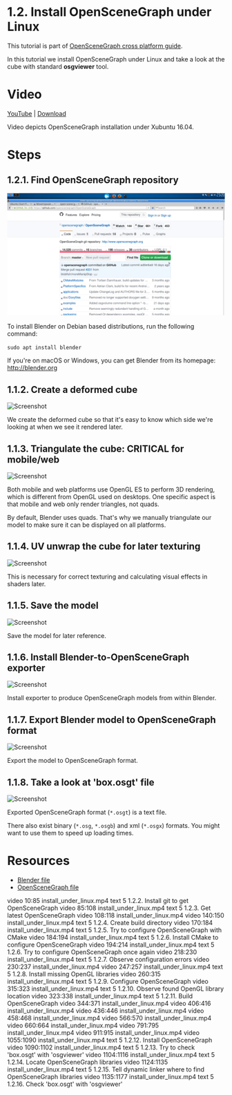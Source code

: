 1.2. Install OpenSceneGraph under Linux
=======================================

This tutorial is part of [OpenSceneGraph cross platform guide](http://github.com/OGStudio/openscenegraph-cross-platform-guide).

In this tutorial we install OpenSceneGraph under Linux and take a look
at the cube with standard **osgviewer** tool.

Video
=====

[YouTube](https://youtu.be/4w0tAicl_70) | [Download](readme/video.mp4)

Video depicts OpenSceneGraph installation under Xubuntu 16.04.

Steps
=====

1.2.1. Find OpenSceneGraph repository
----------------------

  ![Screenshot](readme/1.2.1.find.png)

  To install Blender on Debian based distributions, run the following command:

  `sudo apt install blender`

  If you're on macOS or Windows, you can get Blender from its homepage: http://blender.org

1.1.2. Create a deformed cube
-----------------------------

  ![Screenshot](readme/1.1.2.create_deformed_cube.png)

  We create the deformed cube so that it's easy to know which side we're looking
  at when we see it rendered later.

1.1.3. Triangulate the cube: CRITICAL for mobile/web
----------------------------------------------------

  ![Screenshot](readme/1.1.3.triangulate.png)

  Both mobile and web platforms use OpenGL ES to perform 3D rendering,
  which is different from OpenGL used on desktops. One specific aspect
  is that mobile and web only render triangles, not quads.

  By default, Blender uses quads. That's why we manually triangulate
  our model to make sure it can be displayed on all platforms.

1.1.4. UV unwrap the cube for later texturing
---------------------------------------------

  ![Screenshot](readme/1.1.4.uv_unwrap.png)

  This is necessary for correct texturing and calculating visual effects
  in shaders later.

1.1.5. Save the model
---------------------

  ![Screenshot](readme/1.1.5.save.png)

  Save the model for later reference.

1.1.6. Install Blender-to-OpenSceneGraph exporter
-------------------------------------------------

  ![Screenshot](readme/1.1.6.install_exporter.png)

  Install exporter to produce OpenSceneGraph models from within Blender.

1.1.7. Export Blender model to OpenSceneGraph format
----------------------------------------------------

  ![Screenshot](readme/1.1.7.export.png)

  Export the model to OpenSceneGraph format.

1.1.8. Take a look at 'box.osgt' file
-------------------------------------

  ![Screenshot](readme/1.1.8.box_osgt.png)

  Exported OpenSceneGraph format (`*.osgt`) is a text file.

  There also exist binary (`*.osg`, `*.osgb`) and xml (`*.osgx`) formats.
  You might want to use them to speed up loading times.

Resources
=========

* [Blender file](result/box.blend)
* [OpenSceneGraph file](result/box.osgt)

video 10:85 install_under_linux.mp4
text 5 1.2.2. Install git to get OpenSceneGraph
video 85:108 install_under_linux.mp4
text 5 1.2.3. Get latest OpenSceneGraph
video 108:118 install_under_linux.mp4
video 140:150 install_under_linux.mp4
text 5 1.2.4. Create build directory
video 170:184 install_under_linux.mp4
text 5 1.2.5. Try to configure OpenSceneGraph with CMake
video 184:194 install_under_linux.mp4
text 5 1.2.6. Install CMake to configure OpenSceneGraph
video 194:214 install_under_linux.mp4
text 5 1.2.6. Try to configure OpenSceneGraph once again
video 218:230 install_under_linux.mp4
text 5 1.2.7. Observe configuration errors
video 230:237 install_under_linux.mp4
video 247:257 install_under_linux.mp4
text 5 1.2.8. Install missing OpenGL libraries
video 260:315 install_under_linux.mp4
text 5 1.2.9. Configure OpenSceneGraph
video 315:323 install_under_linux.mp4
text 5 1.2.10. Observe found OpenGL library location
video 323:338 install_under_linux.mp4
text 5 1.2.11. Build OpenSceneGraph
video 344:371 install_under_linux.mp4
video 406:416 install_under_linux.mp4
video 436:446 install_under_linux.mp4
video 458:468 install_under_linux.mp4
video 566:570 install_under_linux.mp4
video 660:664 install_under_linux.mp4
video 791:795 install_under_linux.mp4
video 911:915 install_under_linux.mp4
video 1055:1090 install_under_linux.mp4
text 5 1.2.12. Install OpenSceneGraph
video 1090:1102 install_under_linux.mp4
text 5 1.2.13. Try to check 'box.osgt' with 'osgviewer'
video 1104:1116 install_under_linux.mp4
text 5 1.2.14. Locate OpenSceneGraph libraries
video 1124:1135 install_under_linux.mp4
text 5 1.2.15. Tell dynamic linker where to find OpenSceneGraph libraries
video 1135:1177 install_under_linux.mp4
text 5 1.2.16. Check 'box.osgt' with 'osgviewer'
